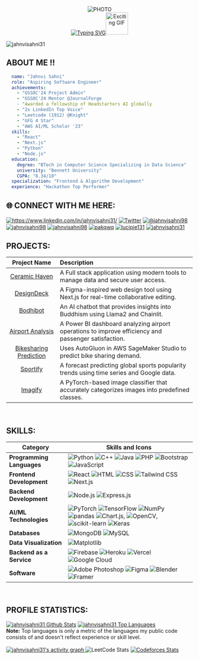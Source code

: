 <div align="center">
  <img src="https://media.giphy.com/media/L1R1tvI9svkIWwpVYr/giphy.gif" alt="PHOTO" />
  <br>
  <a href="https://git.io/typing-svg">
    <img src="https://readme-typing-svg.herokuapp.com?font=Sedan+SC&weight=500&duration=5000&pause=700&color=02F769&background=15151500&center=true&vCenter=true&random=false&width=435&lines=Hello!+I'm+Jahnvi+Sahni;Aspiring+Software+Engineer;%26+a+AI/ML+enthusiast+" alt="Typing SVG"/></a><img src="https://i.giphy.com/media/v1.Y2lkPTc5MGI3NjExa3lxZDAxaTJxOGhzMGZtazJ5YnRlNGp2OXA4bm9uNmluNXc3ZTJ0ciZlcD12MV9pbnRlcm5hbF9naWZfYnlfaWQmY3Q9cw/QIKUNA9oGxeWGLbCFY/giphy.gif" alt="Exciting GIF" width="60"/>

</div>

<p align="left"> <img src="https://komarev.com/ghpvc/?username=jahnvisahni31&label=Profile%20views&color=0e75b6&style=flat" alt="jahnvisahni31" /> </p>

## ABOUT ME !! 

```yaml
  name: "Jahnvi Sahni"
  role: "Aspiring Software Engineer"
  achievements:
    - "GSSOC'24 Project Admin"
    - "GSSOC'24 Mentor @JournalForge
    - "Awarded a fellowship of Headstarters AI globally
    - "2x LinkedIn Top Voice"
    - "Leetcode (1912) @Knight"
    - "GFG 4 Star"
    - "AWS AI/ML Scholar '23"
  skills:
    - "React"
    - "Next.js"
    - "Python"
    - "Node.js"
  education:
    degree: "BTech in Computer Science Specializing in Data Science"
    university: "Bennett University"
    CGPA: "8.34/10"
  specialization: "Frontend & Algorithm Development"
  experience: "Hackathon Top Performer"
```

## 🌐 CONNECT WITH ME HERE:
<p align="left">
<a href="https://www.linkedin.com/in/jahnvisahni31/" target="blank"><img align="center" src="https://img.shields.io/badge/LinkedIn-0077B5?style=for-the-badge&logo=linkedin&logoColor=white" alt="https://www.linkedin.com/in/jahnvisahni31/"  /></a>
<a href="https://x.com/sahni_jahnvi" target="blank"><img align="center" src="https://img.shields.io/badge/Twitter-1DA1F2?style=for-the-badge&logo=Twitter&logoColor=white" alt="Twitter" /></a>
<a href="https://medium.com/@jahnvisahni98" target="blank"><img align="center" src="https://img.shields.io/badge/Medium-12100E?style=for-the-badge&logo=medium&logoColor=white" alt="@jahnvisahni98"  /></a>
<a href="https://leetcode.com/u/jahnvisahni98" target="blank"><img align="center" src="https://img.shields.io/badge/-LeetCode-FFA116?style=for-the-badge&logo=LeetCode&logoColor=black" alt="jahnvisahni98" /></a>
<a href="https://www.geeksforgeeks.org/user/jahnvisahni98/" target="blank"><img align="center" src="https://img.shields.io/badge/GeeksforGeeks-gray?style=for-the-badge&logo=geeksforgeeks&logoColor=35914c" alt="jahnvisahni98" /></a>
<a href="https://codeforces.com/profile/pakqwq" target="blank"><img align="center" src="https://img.shields.io/badge/Codeforces-445f9d?style=for-the-badge&logo=Codeforces&logoColor=white" alt="pakqwq" /></a>
<a href="https://www.codechef.com/users/lucipie131" target="blank"><img align="center" src="https://img.shields.io/badge/CodeChef-%23964B00.svg?style=for-the-badge&logo=CodeChef&logoColor=white" alt="lucipie131" /></a>
<a href="https://jahnvisahni.vercel.app" target="blank"><img align="center" src="https://img.shields.io/badge/Portfolio-%23000000.svg?style=for-the-badge&logo=firefox&logoColor=#FF7139" alt="jahnvisahni31" /></a>

<br>

## PROJECTS:

| Project Name      | Description | 
| :---:        |    :----   |  
| [Ceramic Haven](https://github.com/jahnvisahni31/CeramicHaven) |A Full stack application using modern tools to manage data and secure user access. |
| [DesignDeck](https://github.com/jahnvisahni31/DesignDeck) |A Figma-inspired web design tool using Next.js for real-time collaborative editing. |
| [Bodhibot](https://github.com/jahnvisahni31/BodhiBot) |An AI chatbot that provides insights into Buddhism using Llama2 and Chainlit. |
| [Airport Analysis](https://github.com/jahnvisahni31/Airport_analysis) |A Power BI dashboard analyzing airport operations to improve efficiency and passenger satisfaction. |
| [Bikesharing Prediction](https://github.com/jahnvisahni31/predict_bike_sharing_with_autogluon) |Uses AutoGluon in AWS SageMaker Studio to predict bike sharing demand. |
| [Sportify](https://github.com/jahnvisahni31/Sports-Popularity-Forecast)   |A forecast predicting global sports popularity trends using time series and Google data. | 
| [Imagify ](https://github.com/jahnvisahni31/Imagify) |A PyTorch-based image classifier that accurately categorizes images into predefined classes. |
<br>

## SKILLS:

| Category                     | Skills and Icons                                                            |
|------------------------------|---------------------------------------------------------------------------|
| **Programming Languages**    | ![Python](https://img.shields.io/badge/python-3670A0?style=for-the-badge&logo=python&logoColor=ffdd54) ![C++](https://img.shields.io/badge/c++-%2300599C.svg?style=for-the-badge&logo=c%2B%2B&logoColor=white) ![Java](https://img.shields.io/badge/java-%23ED8B00.svg?style=for-the-badge&logo=openjdk&logoColor=white) ![PHP](https://img.shields.io/badge/php-%23777BB4.svg?style=for-the-badge&logo=php&logoColor=white) ![Bootstrap](https://img.shields.io/badge/bootstrap-%238511FA.svg?style=for-the-badge&logo=bootstrap&logoColor=white) ![JavaScript](https://img.shields.io/badge/javascript-%23323330.svg?style=for-the-badge&logo=javascript&logoColor=%23F7DF1E) |
| **Frontend Development**     | ![React](https://img.shields.io/badge/react-%2320232a.svg?style=for-the-badge&logo=react&logoColor=%2361DAFB) ![HTML](https://img.shields.io/badge/html5-%23E34F26.svg?style=for-the-badge&logo=html5&logoColor=white) ![CSS](https://img.shields.io/badge/css3-%231572B6.svg?style=for-the-badge&logo=css3&logoColor=white) ![Tailwind CSS](https://img.shields.io/badge/tailwindcss-%2338B2AC.svg?style=for-the-badge&logo=tailwind-css&logoColor=white) ![Next.js](https://img.shields.io/badge/Next-black?style=for-the-badge&logo=next.js&logoColor=white) |
| **Backend Development**      | ![Node.js](https://img.shields.io/badge/node.js-6DA55F?style=for-the-badge&logo=node.js&logoColor=white) ![Express.js](https://img.shields.io/badge/express.js-%23404d59.svg?style=for-the-badge&logo=express&logoColor=%2361DAFB) |
| **AI/ML Technologies**       | ![PyTorch](https://img.shields.io/badge/PyTorch-%23EE4C2C.svg?style=for-the-badge&logo=PyTorch&logoColor=white) ![TensorFlow](https://img.shields.io/badge/TensorFlow-%23FF6F00.svg?style=for-the-badge&logo=TensorFlow&logoColor=white) ![NumPy](https://img.shields.io/badge/numpy-%23013243.svg?style=for-the-badge&logo=numpy&logoColor=white) ![pandas](https://img.shields.io/badge/pandas-%23150458.svg?style=for-the-badge&logo=pandas&logoColor=white) ![Chart.js](https://img.shields.io/badge/chart.js-F5788D.svg?style=for-the-badge&logo=chart.js&logoColor=white), ![OpenCV](https://img.shields.io/badge/opencv-%23white.svg?style=for-the-badge&logo=opencv&logoColor=white), ![scikit-learn](https://img.shields.io/badge/scikit--learn-%23F7931E.svg?style=for-the-badge&logo=scikit-learn&logoColor=white) ![Keras](https://img.shields.io/badge/Keras-%23D00000.svg?style=for-the-badge&logo=Keras&logoColor=white) |
| **Databases**                | ![MongoDB](https://img.shields.io/badge/MongoDB-%234ea94b.svg?style=for-the-badge&logo=mongodb&logoColor=white) ![MySQL](https://img.shields.io/badge/mysql-4479A1.svg?style=for-the-badge&logo=mysql&logoColor=white) |
| **Data Visualization**       | ![Matplotlib](https://img.shields.io/badge/Matplotlib-%23ffffff.svg?style=for-the-badge&logo=Matplotlib&logoColor=black)
| **Backend as a Service**     | ![Firebase](https://img.shields.io/badge/firebase-a08021?style=for-the-badge&logo=firebase&logoColor=ffcd34) ![Heroku](https://img.shields.io/badge/heroku-%23430098.svg?style=for-the-badge&logo=heroku&logoColor=white) ![Vercel](https://img.shields.io/badge/vercel-%23000000.svg?style=for-the-badge&logo=vercel&logoColor=white) ![Google Cloud](https://img.shields.io/badge/GoogleCloud-%234285F4.svg?style=for-the-badge&logo=google-cloud&logoColor=white)  |
| **Software**                 | ![Adobe Photoshop](https://img.shields.io/badge/adobe%20photoshop-%2331A8FF.svg?style=for-the-badge&logo=adobe%20photoshop&logoColor=white) ![Figma](https://img.shields.io/badge/figma-%23F24E1E.svg?style=for-the-badge&logo=figma&logoColor=white) ![Blender](https://img.shields.io/badge/blender-%23F5792A.svg?style=for-the-badge&logo=blender&logoColor=white) ![Framer](https://img.shields.io/badge/Framer-black?style=for-the-badge&logo=framer&logoColor=blue) |

<br>

## PROFILE STATISTICS:

<a href="https://github.com/jahnvisahni31/github-readme-stats"><img alt="jahnvisahni31 Github Stats" src="https://github-readme-stats.vercel.app/api?username=jahnvisahni31&show_icons=true&count_private=true&theme=react&hide_border=true&bg_color=0D1117" /></a>
  <a href="https://github.com/jahnvisahni31/github-readme-stats"><img alt="jahnvisahni31 Top Languages" src="https://github-readme-stats.vercel.app/api/top-langs/?username=jahnvisahni31&langs_count=8&count_private=true&layout=compact&theme=react&hide_border=true&bg_color=0D1117" /></a>
  <br/>
  <b>Note:</b> Top languages is only a metric of the languages my public code consists of and doesn't reflect experience or skill level.
<br />
<br/>
<a href="https://github.com/jahnvisahni31">
  <img alt="jahnvisahni31's activity graph" src="https://github-readme-activity-graph.vercel.app/graph?username=jahnvisahni31&theme=react-dark" />
</a>
![LeetCode Stats](https://leetcard.jacoblin.cool/jahnvisahni98?theme=dark&font=Rosarivo&ext=contest)
[![Codeforces Stats](https://codeforces-readme-stats.vercel.app/api/card?username=pakqwq&theme=github_dark&disable_animations=false&show_icons=true&force_username=true)](https://codeforces.com/profile/pakqwq)
<br/>



